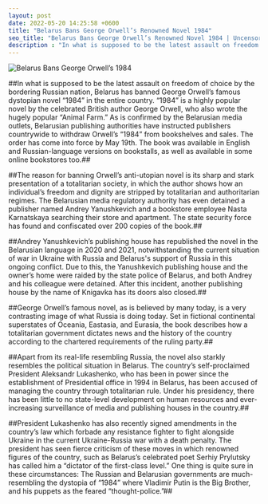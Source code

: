 ```yaml
---
layout: post
date: 2022-05-20 14:25:58 +0600
title: "Belarus Bans George Orwell’s Renowned Novel 1984"
seo_title: "Belarus Bans George Orwell’s Renowned Novel 1984 | Uncensored Tech"
description : "In what is supposed to be the latest assault on freedom of choice by the bordering Russian nation, Belarus has banned George Orwell’s famous dystopian novel “1984” in the entire country."
---
```

![Belarus Bans George Orwell’s 1984](/images/Belarus-Bans-George-Orwell-1984-Novel.png)

##In what is supposed to be the latest assault on freedom of choice by the bordering Russian nation, Belarus has banned George Orwell’s famous dystopian novel “1984” in the entire country. “1984” is a highly popular novel by the celebrated British author George Orwell, who also wrote the hugely popular “Animal Farm.”
As is confirmed by the Belarusian media outlets, Belarusian publishing authorities have instructed publishers countrywide to withdraw Orwell’s “1984” from bookshelves and sales. The order has come into force by May 19th. The book was available in English and Russian-language versions on bookstalls, as well as available in some online bookstores too.##

##The reason for banning Orwell’s anti-utopian novel is its sharp and stark presentation of a totalitarian society, in which the author shows how an individual’s freedom and dignity are stripped by totalitarian and authoritarian regimes. The Belarusian media regulatory authority has even detained a publisher named Andrey Yanushkevich and a bookstore employee Nasta Karnatskaya searching their store and apartment. The state security force has found and confiscated over 200 copies of the book.##

##Andrey Yanushkevich’s publishing house has republished the novel in the Belarusian language in 2020 and 2021, notwithstanding the current situation of war in Ukraine with Russia and Belarus's support of Russia in this ongoing conflict. Due to this, the Yanushkevich publishing house and the owner’s home were raided by the state police of Belarus, and both Andrey and his colleague were detained.
After this incident, another publishing house by the name of Knigavka has its doors also closed.##

##George Orwell’s famous novel, as is believed by many today, is a very contrasting image of what Russia is doing today. Set in fictional continental superstates of Oceania, Eastasia, and Eurasia, the book describes how a totalitarian government dictates news and the history of the country according to the chartered requirements of the ruling party.##

##Apart from its real-life resembling Russia, the novel also starkly resembles the political situation in Belarus. The country’s self-proclaimed President Aleksandr Lukashenko, who has been in power since the establishment of Presidential office in 1994 in Belarus, has been accused of managing the country through totalitarian rule. Under his presidency, there has been little to no state-level development on human resources and ever-increasing surveillance of media and publishing houses in the country.##

##President Lukashenko has also recently signed amendments in the country’s law which forbade any resistance fighter to fight alongside Ukraine in the current Ukraine-Russia war with a death penalty. The president has seen fierce criticism of these moves in which renowned figures of the country, such as Belarus’s celebrated poet Serhiy Prylutsky has called him a “dictator of the first-class level.”
One thing is quite sure in these circumstances: The Russian and Belarusian governments are much-resembling the dystopia of “1984” where Vladimir Putin is the Big Brother, and his puppets as the feared “thought-police.”##